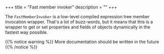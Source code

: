 +++
title = "Fast member invoker" 
description = ""
+++

The `FastMemberInvoker` is a low-level compiled expression tree member invocation wrapper. That's a lot of buzz-words, but it means that this is a wrapper to get or set properties and fields of objects dynamically in the fastest way possible.

{{% notice warning %}}
More documentation should be written in the future
{{% /notice %}}